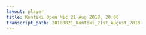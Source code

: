 ```yaml
---
layout: player
title: Kontiki Open Mic 21 Aug 2018, 20:00
transcript_path: 20180821_Kontiki_21st_August_2018
---
```


